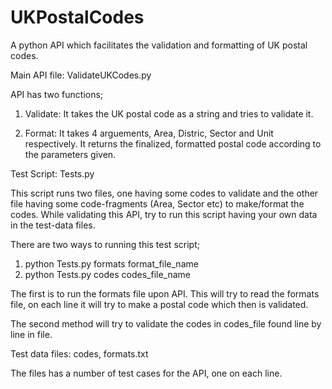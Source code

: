 # UKPostalCodes

A python API which facilitates the validation and formatting of UK postal codes.

Main API file: ValidateUKCodes.py

API has two functions;

1. Validate: It takes the UK postal code as a string and tries to validate it.

2. Format: It takes 4 arguements, Area, Distric, Sector and Unit respectively. It returns the finalized, formatted postal code according to the parameters given.

Test Script: Tests.py

This script runs two files, one having some codes to validate and the other file having some code-fragments (Area, Sector etc) to make/format the codes. While validating this API, try to run this script having your own data in the test-data files.

There are two ways to running this test script;

1. python Tests.py formats format_file_name 
2. python Tests.py codes codes_file_name

The first is to run the formats file upon API. This will try to read the formats file, on each line it will try to make a postal code which then is validated.

The second method will try to validate the codes in codes_file found line by line in file.

Test data files: codes, formats.txt

The files has a number of test cases for the API, one on each line. 

